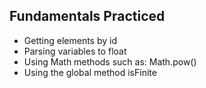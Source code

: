 ## Fundamentals Practiced
- Getting elements by id
- Parsing variables to float
- Using Math methods such as: Math.pow()
- Using the global method isFinite